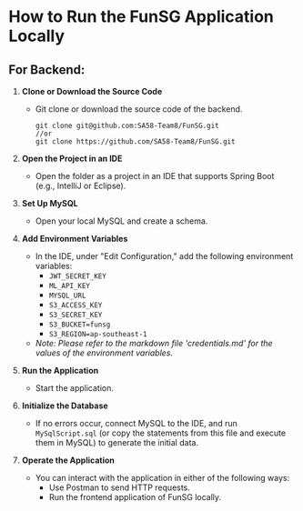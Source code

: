# How to Run the FunSG Application Locally

## For Backend:

1. **Clone or Download the Source Code**  
   - Git clone or download the source code of the backend.
     ```
     git clone git@github.com:SA58-Team8/FunSG.git
     //or
     git clone https://github.com/SA58-Team8/FunSG.git
     ```

2. **Open the Project in an IDE**  
   - Open the folder as a project in an IDE that supports Spring Boot (e.g., IntelliJ or Eclipse).

3. **Set Up MySQL**  
   - Open your local MySQL and create a schema.

4. **Add Environment Variables**  
   - In the IDE, under "Edit Configuration," add the following environment variables:
     - `JWT_SECRET_KEY`
     - `ML_API_KEY`
     - `MYSQL_URL`
     - `S3_ACCESS_KEY`
     - `S3_SECRET_KEY`
     - `S3_BUCKET=funsg`
     - `S3_REGION=ap-southeast-1`
   - *Note: Please refer to the markdown file 'credentials.md' for the values of the environment variables.*

5. **Run the Application**  
   - Start the application.

6. **Initialize the Database**  
   - If no errors occur, connect MySQL to the IDE, and run `MySqlScript.sql` (or copy the statements from this file and execute them in MySQL) to generate the initial data.

7. **Operate the Application**  
   - You can interact with the application in either of the following ways:
     - Use Postman to send HTTP requests.
     - Run the frontend application of FunSG locally.
